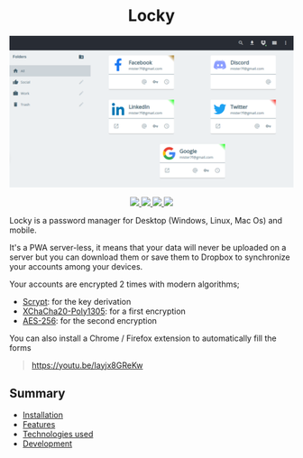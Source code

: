 <div align="center">

# Locky

</div>

<p align="center">
    <img src="doc/img/locky.png">
</p>
<p align="center">
    <a href="https://svelte.dev/" alt="Svelte" target="_blank">
        <img src="https://img.shields.io/badge/Tech-Svelte-ff9800"/>
    </a>
    <a href="https://web.dev/progressive-web-apps/" alt="PWA" target="_blank">
        <img src="https://img.shields.io/badge/Tech-PWA-2ea44f"/>
    </a>
    <a href="https://www.dropbox.com/" alt="Dropbox" target="_blank">
        <img src="https://img.shields.io/badge/Tech-Dropbox-3d9ae8"/>
    </a>
    <a href="https://web.dev/progressive-web-apps/" alt="fflate" target="_blank">
        <img src="https://img.shields.io/badge/Tech-fflate-c62828"/>
    </a>
</p>

Locky is a password manager for Desktop (Windows, Linux, Mac Os) and mobile.

It's a PWA server-less, it means that your data will never be uploaded on a server but you
can download them or save them to Dropbox to synchronize your accounts among your devices.

Your accounts are encrypted 2 times with modern algorithms;

- [Scrypt](https://en.wikipedia.org/wiki/Scrypt): for the key derivation
- [XChaCha20-Poly1305](https://www.cryptopp.com/wiki/XChaCha20): for a first encryption
- [AES-256](https://fr.wikipedia.org/wiki/Advanced_Encryption_Standard): for the second encryption

You can also install a Chrome / Firefox extension to automatically fill the forms
> https://youtu.be/Iayjx8GReKw

## Summary

- [Installation](doc/installation.md)
- [Features](doc/features.md)
- [Technologies used](doc/technologies.md)
- [Development](doc/development.md)
